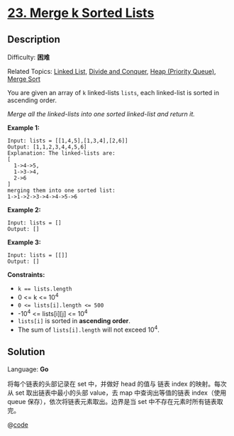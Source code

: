 # [23\. Merge k Sorted Lists](https://leetcode.cn/problems/merge-k-sorted-lists/)

## Description

Difficulty: **困难**  

Related Topics: [Linked List](https://leetcode.cn/tag/https://leetcode.cn/tag/linked-list//), [Divide and Conquer](https://leetcode.cn/tag/https://leetcode.cn/tag/divide-and-conquer//), [Heap (Priority Queue)](https://leetcode.cn/tag/https://leetcode.cn/tag/heap-priority-queue//), [Merge Sort](https://leetcode.cn/tag/https://leetcode.cn/tag/merge-sort//)


You are given an array of `k` linked-lists `lists`, each linked-list is sorted in ascending order.

_Merge all the linked-lists into one sorted linked-list and return it._

**Example 1:**

```
Input: lists = [[1,4,5],[1,3,4],[2,6]]
Output: [1,1,2,3,4,4,5,6]
Explanation: The linked-lists are:
[
  1->4->5,
  1->3->4,
  2->6
]
merging them into one sorted list:
1->1->2->3->4->4->5->6
```

**Example 2:**

```
Input: lists = []
Output: []
```

**Example 3:**

```
Input: lists = [[]]
Output: []
```

**Constraints:**

*   `k == lists.length`
*   0 <= k <= 10<sup>4</sup>
*   `0 <= lists[i].length <= 500`
*   -10<sup>4</sup> <= lists[i][j] <= 10<sup>4</sup>
*   `lists[i]` is sorted in **ascending order**.
*   The sum of `lists[i].length` will not exceed 10<sup>4</sup>.


## Solution

Language: **Go**

将每个链表的头部记录在 set 中，并做好 head 的值与 链表 index 的映射。每次从 set 取出链表中最小的头部 value，去 map
中查询出等值的链表 index（使用 queue 保存），依次将链表元素取出。边界是当
set 中不存在元素时所有链表取完。

@[code](@IOI/23-main.cpp)
